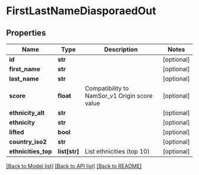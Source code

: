 # FirstLastNameDiasporaedOut

## Properties
Name | Type | Description | Notes
------------ | ------------- | ------------- | -------------
**id** | **str** |  | [optional] 
**first_name** | **str** |  | [optional] 
**last_name** | **str** |  | [optional] 
**score** | **float** | Compatibility to NamSor_v1 Origin score value | [optional] 
**ethnicity_alt** | **str** |  | [optional] 
**ethnicity** | **str** |  | [optional] 
**lifted** | **bool** |  | [optional] 
**country_iso2** | **str** |  | [optional] 
**ethnicities_top** | **list[str]** | List ethnicities (top 10) | [optional] 

[[Back to Model list]](../README.md#documentation-for-models) [[Back to API list]](../README.md#documentation-for-api-endpoints) [[Back to README]](../README.md)


